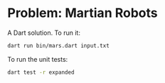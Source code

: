 # Problem: Martian Robots

A Dart solution. To run it:

```sh
dart run bin/mars.dart input.txt
```

To run the unit tests:

```sh
dart test -r expanded
```
